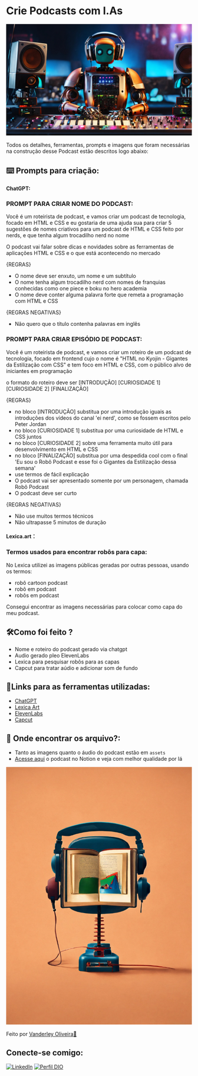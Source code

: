 # Crie Podcasts com I.As

![Capa do Podcast](./assets/imgs/img%204.jpg)

Todos os detalhes, ferramentas, prompts e imagens que foram necessárias na construção desse Podcast estão descritos logo abaixo:

## ⌨️ Prompts para criação:

#### ChatGPT:

### **PROMPT PARA CRIAR NOME DO PODCAST:**

Você é um roteirista de podcast, e vamos criar um podcast de tecnologia, focado em HTML e CSS e eu gostaria de uma ajuda sua para criar 5 sugestões
de nomes criativos para um podcast de HTML e CSS feito por nerds, e que tenha algum trocadilho nerd no nome

O podcast vai falar sobre dicas e novidades sobre as ferramentas de aplicações HTML e CSS e o que está acontecendo no mercado 

{REGRAS}

- O nome deve ser enxuto, um nome e um subtítulo
- O nome tenha algum trocadilho nerd com nomes de franquias conhecidas como one piece e boku no hero academia 
- O nome deve conter alguma palavra forte que remeta a programação com HTML e CSS

{REGRAS NEGATIVAS}

- Não quero que o título contenha palavras em inglês

### **PROMPT PARA CRIAR EPISÓDIO DE PODCAST:**

Você é um roteirista de podcast, e vamos criar um  roteiro de um podcast de tecnologia, focado em frontend cujo o nome é "HTML no Kyojin - Gigantes da Estilização com CSS" e tem foco em HTML e CSS,  com o público alvo de iniciantes em programação

o formato do roteiro deve ser
[INTRODUÇÃO]
[CURIOSIDADE 1]
[CURIOSIDADE 2]
[FINALIZAÇÃO]

{REGRAS}

- no bloco [INTRODUÇÃO] substitua por uma introdução iguais as introduções dos vídeos do canal 'ei nerd', como se fossem escritos pelo Peter Jordan
- no bloco [CURIOSIDADE 1] substitua por uma curiosidade de HTML e CSS juntos
- no bloco [CURIOSIDADE 2] sobre uma ferramenta muito útil para desenvolvimento em HTML e CSS
- no bloco [FINALIZAÇÃO] substitua por uma despedida cool com o final 'Eu sou o Robô Podcast e esse foi o Gigantes da Estilização dessa semana'
- use termos de fácil explicação
- O podcast vai ser apresentado somente por um personagem, chamada Robô Podcast
- O podcast deve ser curto

{REGRAS NEGATIVAS}

- Não use muitos termos técnicos
- Não ultrapasse 5 minutos de duração

#### Lexica.art：
### **Termos usados para encontrar robôs para capa:**

No Lexica utilizei as imagens públicas geradas por outras pessoas, usando os termos:
- robô cartoon podcast
- robô em podcast
- robôs em podcast

Consegui encontrar as imagens necessárias para colocar como capa do meu podcast.

## 🛠️Como foi feito ?
- Nome e roteiro do podcast gerado via chatgpt
- Audio gerado pleo ElevenLabs
- Lexica para pesquisar robôs para as capas
- Capcut para tratar aúdio e adicionar som de fundo

## 🔗Links para as ferramentas utilizadas:
- [ChatGPT](https://chat.openai.com/) 
- [Lexica Art](https://lexica.art)
- [ElevenLabs](https://elevenlabs.io)
- [Capcut](https://www.capcut.com/my-edit?start_tab=video)

## 📂 Onde encontrar os arquivo?:

- Tanto as imagens quanto o áudio do podcast estão em `assets`
- [Acesse aqui](https://www.notion.so/PAS-Podcast-AI-Studio-3fd4833ef9f744c8b8153c0b8eeb472f?pvs=4) o podcast no Notion e veja com melhor qualidade por lá

![imagem de Podcast](./assets/imgs/img%203.jpg)

Feito por [Vanderley Oliveira👾](https://github.com/VanderleyOliveira)

## Conecte-se comigo:

[![LinkedIn](https://img.shields.io/badge/-LinkedIn-000?style=for-the-badge&logo=linkedin&logoColor=blue)](https://www.linkedin.com/in/vanderley-oliveira/)
[![Perfil DIO](https://img.shields.io/badge/-Meu%20Perfil%20na%20DIO-52559E?style=for-the-badge)](https://www.dio.me/users/vanderleyoliv21)
